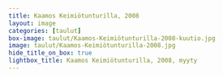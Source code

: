 ```yaml
---
title: Kaamos Keimiötunturilla, 2008
layout: image
categories: [taulut]
box-image: taulut/Kaamos-Keimiötunturilla-2008-kuutio.jpg
image: taulut/Kaamos-Keimiötunturilla-2008.jpg
hide_title_on_box: true
lightbox_title: Kaamos Keimiötunturilla, 2008, myyty
---
```

